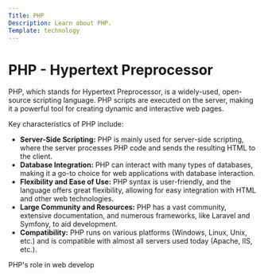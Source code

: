 ```yaml
---
Title: PHP
Description: Learn about PHP.
Template: technology
---
```


# PHP - Hypertext Preprocessor

PHP, which stands for Hypertext Preprocessor, is a widely-used, open-source scripting language. PHP scripts are executed on the server, making it a powerful tool for creating dynamic and interactive web pages.

Key characteristics of PHP include:

- **Server-Side Scripting:** PHP is mainly used for server-side scripting, where the server processes PHP code and sends the resulting HTML to the client.
- **Database Integration:** PHP can interact with many types of databases, making it a go-to choice for web applications with database interaction.
- **Flexibility and Ease of Use:** PHP syntax is user-friendly, and the language offers great flexibility, allowing for easy integration with HTML and other web technologies.
- **Large Community and Resources:** PHP has a vast community, extensive documentation, and numerous frameworks, like Laravel and Symfony, to aid development.
- **Compatibility:** PHP runs on various platforms (Windows, Linux, Unix, etc.) and is compatible with almost all servers used today (Apache, IIS, etc.).

PHP's role in web develop
